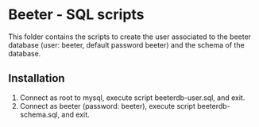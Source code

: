 # Beeter - SQL scripts
This folder contains the scripts to create the user associated to the beeter database (user: beeter, default password beeter) and the schema of the database.

## Installation
1. Connect as root to mysql, execute script beeterdb-user.sql, and exit.
2. Connect as beeter (password: beeter), execute script beeterdb-schema.sql, and exit.